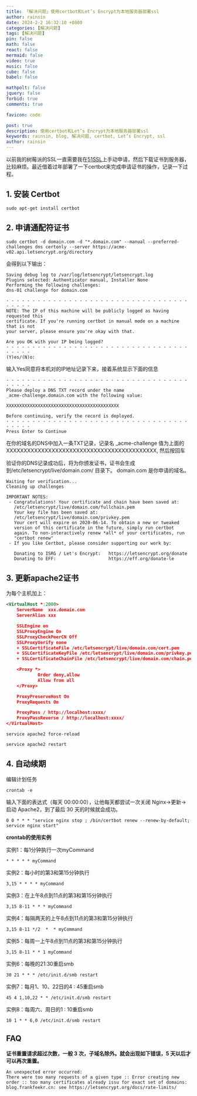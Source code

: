 ```yaml
---
title: 「解决问题」使用certbot和Let’s Encrypt为本地服务器部署ssl
author: rainsin
date: 2024-2-2 16:32:10 +0800
categories: [解决问题]
tags: [解决问题]
pin: false
math: false
react: false
mermaid: false
video: true
music: false
cube: false
babel: false

mathpolt: false
jquery: false
forbid: true
comments: true

favicon: code

post: true
description: 使用certbot和Let’s Encrypt为本地服务器部署ssl
keywords: rainsin, blog, 解决问题, certbot, Let’s Encrypt, ssl
author: rainsin
---
```


以前我的树莓派的SSL一直需要我在[51SSL](https://www.51ssl.com/)上手动申请，然后下载证书到服务器，比较麻烦。最近借着过年部署了一下certbot来完成申请证书的操作，记录一下过程。

## 1. 安装 Certbot

```shell
sudo apt-get install certbot
```

## 2. 申请通配符证书

```shell
sudo certbot -d domain.com -d "*.domain.com" --manual --preferred-challenges dns certonly --server https://acme-v02.api.letsencrypt.org/directory
```
会得到以下输出：

```shell
Saving debug log to /var/log/letsencrypt/letsencrypt.log
Plugins selected: Authenticator manual, Installer None
Performing the following challenges:
dns-01 challenge for domain.com

- - - - - - - - - - - - - - - - - - - - - - - - - - - - - - - - - - - - - - - -
NOTE: The IP of this machine will be publicly logged as having requested this
certificate. If you're running certbot in manual mode on a machine that is not
your server, please ensure you're okay with that.

Are you OK with your IP being logged?
- - - - - - - - - - - - - - - - - - - - - - - - - - - - - - - - - - - - - - - -
(Y)es/(N)o: 
```

输入Yes同意将本机对的IP地址记录下来，接着系统显示下面的信息

```shell
- - - - - - - - - - - - - - - - - - - - - - - - - - - - - - - - - - - - - - - -
Please deploy a DNS TXT record under the name
_acme-challenge.domain.com with the following value:

XXXXXXXXXXXXXXXXXXXXXXXXXXXXXXXXXXXXXXXXXXX

Before continuing, verify the record is deployed.
- - - - - - - - - - - - - - - - - - - - - - - - - - - - - - - - - - - - - - - -
Press Enter to Continue
```

在你的域名的DNS中加入一条TXT记录，记录名 _acme-challenge 值为上面的XXXXXXXXXXXXXXXXXXXXXXXXXXXXXXXXXXXXXXXXXXX, 然后按回车

验证你的DNS记录成功后，将为你颁发证书，证书会生成到/etc/letsencrypt/live/domain.com/ 目录下。 domain.com 是你申请的域名。

```shell
Waiting for verification...
Cleaning up challenges

IMPORTANT NOTES:
 - Congratulations! Your certificate and chain have been saved at:
   /etc/letsencrypt/live/domain.com/fullchain.pem
   Your key file has been saved at:
   /etc/letsencrypt/live/domain.com/privkey.pem
   Your cert will expire on 2020-06-14. To obtain a new or tweaked
   version of this certificate in the future, simply run certbot
   again. To non-interactively renew *all* of your certificates, run
   "certbot renew"
 - If you like Certbot, please consider supporting our work by:

   Donating to ISRG / Let's Encrypt:   https://letsencrypt.org/donate
   Donating to EFF:                    https://eff.org/donate-le
```

## 3. 更新apache2证书

为每个主机加上：

```xml
<VirtualHost *:2000>
    ServerName  xxx.domain.com
    ServerAlias xxx

    SSLEngine on
    SSLProxyEngine On
    SSLProxyCheckPeerCN Off
    SSLProxyVerify none
    + SSLCertificateFile /etc/letsencrypt/live/domain.com/cert.pem
    + SSLCertificateKeyFile /etc/letsencrypt/live/domain.com/privkey.pem
    + SSLCertificateChainFile /etc/letsencrypt/live/domain.com/chain.pem

    <Proxy *>
            Order deny,allow
            Allow from all
    </Proxy>

    ProxyPreserveHost On
    ProxyRequests On

    ProxyPass / http://localhost:xxxx/
    ProxyPassReverse / http://localhost:xxxx/
</VirtualHost>
```

```shell
service apache2 force-reload

service apache2 restart
```

## 4. 自动续期

编辑计划任务

```shell
crontab -e
```

输入下面的表达式（每天 00:00:00），让他每天都尝试一次关闭 Nginx->更新->启动 Apache2，到了最后 30 天的时候就会成功。

```shell
0 0 * * * "service nginx stop ; /bin/certbot renew --renew-by-default; service nginx start"
```

**crontab的使用实例**

实例1：每1分钟执行一次myCommand

```shell
* * * * * myCommand
```

实例2：每小时的第3和第15分钟执行

```shell
3,15 * * * * myCommand
```

实例3：在上午8点到11点的第3和第15分钟执行

```shell
3,15 8-11 * * * myCommand
```

实例4：每隔两天的上午8点到11点的第3和第15分钟执行

```shell
3,15 8-11 */2  *  * myCommand
```

实例5：每周一上午8点到11点的第3和第15分钟执行

```shell
3,15 8-11 * * 1 myCommand
```

实例6：每晚的21:30重启smb

```shell
30 21 * * * /etc/init.d/smb restart
```

实例7：每月1、10、22日的4 : 45重启smb

```shell
45 4 1,10,22 * * /etc/init.d/smb restart
```

实例8：每周六、周日的1 : 10重启smb

```shell
10 1 * * 6,0 /etc/init.d/smb restart
```

## FAQ

**证书重置请求超过次数，一般 3 次，子域名除外。就会出现如下错误，5 天以后才可以再次重置。**

```shell
An unexpected error occurred: 
There were too many requests of a given type :: Error creating new order :: too many certificates already issu for exact set of domains: blog.frankfeekr.cn: see https://letsencrypt.org/docs/rate-limits/
```